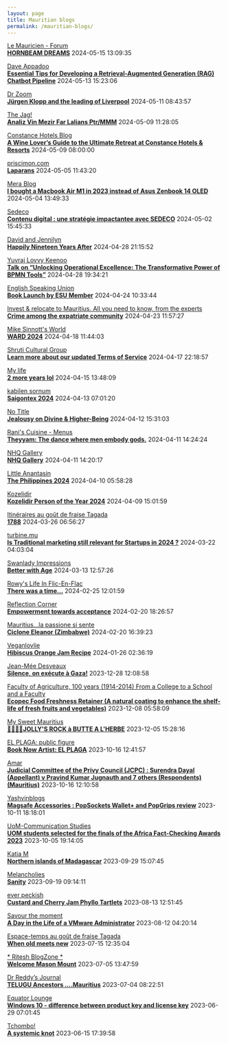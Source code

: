 ```yaml
---
layout: page
title: Mauritian blogs
permalink: /mauritian-blogs/
---
```


[Le Mauricien - Forum](https://www.lemauricien.com/category/opinions/forum/)  
**[HORNBEAM DREAMS](https://www.lemauricien.com/le-mauricien/hornbeam-dreams/634763/)**  2024-05-15 13:09:35

[Dave Appadoo](https://daveappadoo.com/)  
**[Essential Tips for Developing a Retrieval-Augmented Generation (RAG) Chatbot Pipeline](https://daveappadoo.com/things-to-look-out-for-when-building-a-retrieval-augmented-generation-rag-chatbot-pipeline/)**  2024-05-13 15:23:06

[Dr Zoom](https://zoomdr.blogspot.com/)  
**[Jürgen Klopp and the leading of Liverpool](https://zoomdr.blogspot.com/2024/05/jurgen-klopp-and-leading-of-liverpool.html)**  2024-05-11 08:43:57

[The Jag!](https://morisk.blogspot.com/)  
**[Analiz Vin Mezir Far Lalians Ptr/MMM](https://morisk.blogspot.com/2024/05/analiz-vin-mezir-far-lalians-ptrmmm.html)**  2024-05-09 11:28:05

[Constance Hotels Blog](https://blog.constancehotels.com)  
**[A Wine Lover’s Guide to the Ultimate Retreat at Constance Hotels & Resorts](https://blog.constancehotels.com/a-wine-lovers-guide-to-the-ultimate-retreat-at-constance-hotels-resorts/)**  2024-05-09 08:00:00

[priscimon.com](https://priscimon.com/blog)  
**[Laparans](https://priscimon.com/blog/2024/05/05/laparans/)**  2024-05-05 11:43:20

[Mera Blog](https://nayarweb.com/blog)  
**[I bought a Macbook Air M1 in 2023 instead of Asus Zenbook 14 OLED](https://nayarweb.com/blog/2024/i-bought-a-macbook-air-m1-in-2023-instead-of-asus-zenbook-14-oled/)**  2024-05-04 13:49:33

[Sedeco](https://sedecobtob.blogspot.com/)  
**[Contenu digital : une stratégie impactantee avec SEDECO](https://sedecobtob.blogspot.com/2024/05/contenu-digital-une-strategie.html)**  2024-05-02 15:45:33

[David and Jennilyn](https://davidandjennilyn.com)  
**[Happily Nineteen Years After](https://davidandjennilyn.com/2024/04/28/happily-nineteen-years-after/)**  2024-04-28 21:15:52

[Yuvraj Lovvy Keenoo](https://lovvy.wordpress.com)  
**[Talk on “Unlocking Operational Excellence: The Transformative Power of BPMN Tools”](https://lovvy.wordpress.com/2024/04/28/talk-on-unlocking-operational-excellence-the-transformative-power-of-bpmn-tools/)**  2024-04-28 19:34:21

[English Speaking Union](https://www.esumauritius.org)  
**[Book Launch by ESU Member](https://www.esumauritius.org/news/book-launch-by-esu-member/)**  2024-04-24 10:33:44

[Invest & relocate to Mauritius. All you need to know, from the experts](https://relocationmauritius.wordpress.com)  
**[Crime among the expatriate community](https://relocationmauritius.wordpress.com/2024/04/23/crime-among-the-expatriate-community/)**  2024-04-23 11:57:27

[Mike Sinnott's World](https://msinnott.net)  
**[WARD 2024](https://msinnott.net/2024/04/18/ward-2024/)**  2024-04-18 11:44:03

[Shruti Cultural Group](https://shruticulturalgroup.blogspot.com/)  
**[Learn more about our updated Terms of Service](https://shruticulturalgroup.blogspot.com/2024/04/learn-more-about-our-updated-terms-of.html)**  2024-04-17 22:18:57

[My life](https://myanonymouslife24.blogspot.com/)  
**[2 more years lol](https://myanonymouslife24.blogspot.com/2024/04/2-more-years-lol.html)**  2024-04-15 13:48:09

[kabilen sornum](https://kabilen.tumblr.com/)  
**[Saigontex 2024](https://kabilen.tumblr.com/post/747622189955760128)**  2024-04-13 07:01:20

[No Title](https://vintishgokool.blogspot.com/)  
**[Jealousy on Divine & Higher-Being](https://vintishgokool.blogspot.com/2024/04/jealousy-on-higer-being.html)**  2024-04-12 15:31:03

[Rani's Cuisine - Menus](https://raniscuisine.com/blogs/news)  
**[Theyyam: The dance where men embody gods.](https://raniscuisine.com/blogs/news/theyyam-the-dance-where-men-embody-gods)**  2024-04-11 14:24:24

[NHQ Gallery](https://nhq12.blogspot.com/)  
**[NHQ Gallery](https://nhq12.blogspot.com/2012/12/nhq-2012.html)**  2024-04-11 14:20:17

[Little Anantasin](https://littleanantasin.wordpress.com)  
**[The Philippines 2024](https://littleanantasin.wordpress.com/2024/04/10/the-philippines-2024/)**  2024-04-10 05:58:28

[Kozelidir](http://kozelidir.blogspot.com/)  
**[Kozelidir Person of the Year 2024](http://kozelidir.blogspot.com/2024/04/kozelidir-person-of-year-2024.html)**  2024-04-09 15:01:59

[Itinéraires au goût de fraise Tagada](http://gadatagada-portfolio.blogspot.com/)  
**[1788](http://gadatagada-portfolio.blogspot.com/2024/03/1788.html)**  2024-03-26 06:56:27

[turbine.mu](https://turbine.mu)  
**[Is Traditional marketing still relevant for Startups in 2024 ?](https://turbine.mu/blog/2024/03/22/is-traditional-marketing-still-relevant-for-startups-in-2024/)**  2024-03-22 04:03:04

[Swanlady Impressions](https://swanlady-impressions.blogspot.com/)  
**[Better with Age](https://swanlady-impressions.blogspot.com/2024/03/better-with-age.html)**  2024-03-13 12:57:26

[Rowy's Life In Flic-En-Flac](https://flicenflac.blogspot.com/)  
**[There was a time...](https://flicenflac.blogspot.com/2024/02/there-was-time.html)**  2024-02-25 12:01:59

[Reflection Corner](https://tachah.blogspot.com/)  
**[Empowerment towards acceptance](https://tachah.blogspot.com/2024/02/empowerment-towards-acceptance.html)**  2024-02-20 18:26:57

[Mauritius...la passione si sente](https://mauritiuslapassionesisente.blogspot.com/)  
**[Ciclone Eleanor (Zimbabwe)](https://mauritiuslapassionesisente.blogspot.com/2024/02/eleanor-zimbabwe.html)**  2024-02-20 16:39:23

[Veganlovlie](https://veganlovlie.com)  
**[Hibiscus Orange Jam Recipe](https://veganlovlie.com/hibiscus-orange-jam-recipe/)**  2024-01-26 02:36:19

[Jean-Mée Desveaux](https://jeanmeedesveaux.blogspot.com/)  
**[Silence, on exécute à Gaza!](https://jeanmeedesveaux.blogspot.com/2023/12/silence-on-tue-gaza.html)**  2023-12-28 12:08:58

[Faculty of Agriculture, 100 years (1914-2014)         From a College to a School and a Faculty](https://facultyagriculture.blogspot.com/)  
**[Ecopec Food Freshness Retainer (A natural coating to enhance the shelf-life of fresh fruits and vegetables)](https://facultyagriculture.blogspot.com/2023/12/ecopec-food-freshness-retainer-natural.html)**  2023-12-08 05:58:09

[My Sweet Mauritius](https://mysweetmauritius.blogspot.com/)  
**[🌴🇲🇺🌴JOLLY'S ROCK à BUTTE A L'HERBE](https://mysweetmauritius.blogspot.com/2023/12/jollys-rock-butte-lherbe.html)**  2023-12-05 15:28:16

[EL PLAGA: public figure](https://elplagaa.blogspot.com/)  
**[Book Now Artist: EL PLAGA](https://elplagaa.blogspot.com/2023/10/book-now-artist-el-plaga.html)**  2023-10-16 12:41:57

[Amar](https://amarbheenick.blogspot.com/)  
**[Judicial Committee of the Privy Council (JCPC) : Surendra Dayal (Appellant) v Pravind Kumar Jugnauth and 7 others (Respondents) (Mauritius)](https://amarbheenick.blogspot.com/2023/10/judicial-committee-of-privy-council.html)**  2023-10-16 12:10:58

[Yashvinblogs](https://yashvinblogs.com)  
**[Magsafe Accessories : PopSockets Wallet+ and PopGrips review](https://yashvinblogs.com/2023/10/11/magsafe-popsockets-wallet-popgrips/)**  2023-10-11 18:18:01

[UoM-Communication Studies](https://comstudies.wordpress.com)  
**[UOM students selected for the finals of the Africa Fact-Checking Awards 2023](https://comstudies.wordpress.com/2023/10/05/uom-students-selected-for-the-finals-of-the-africa-fact-checking-awards-2023/)**  2023-10-05 19:14:05

[Katia M](https://katiam.blog)  
**[Northern islands of Madagascar](https://katiam.blog/2023/09/29/northern-islands-of-madagascar/)**  2023-09-29 15:07:45

[Melancholies](https://faustianmatters.blogspot.com/)  
**[Sanity](https://faustianmatters.blogspot.com/2023/09/sanity.html)**  2023-09-19 09:14:11

[ever peckish](https://everpeckish.com)  
**[Custard and Cherry Jam Phyllo Tartlets](https://everpeckish.com/custard-and-cherry-jam-phyllo-tartlets/?utm_source=rss&utm_medium=rss&utm_campaign=custard-and-cherry-jam-phyllo-tartlets)**  2023-08-13 12:51:45

[Savour the moment](https://savourthemomentattechie.blogspot.com/)  
**[A Day in the Life of a VMware Administrator](https://savourthemomentattechie.blogspot.com/2023/08/a-day-in-life-of-vmware-administrator.html)**  2023-08-12 04:20:14

[Espace-temps au goût de fraise Tagada](http://gadatagada.blogspot.com/)  
**[When old meets new](http://gadatagada.blogspot.com/2023/07/when-old-meets-new.html)**  2023-07-15 12:35:04

[* Ritesh BlogZone *](https://ritesh2103.wordpress.com)  
**[Welcome Mason Mount](https://ritesh2103.wordpress.com/2023/07/05/welcome-mason-mount/)**  2023-07-05 13:47:59

[Dr Reddy’s Journal](https://drreddy.wordpress.com)  
**[TELUGU Ancestors ….Mauritius](https://drreddy.wordpress.com/2023/07/04/telugu-ancestors-mauritius/)**  2023-07-04 08:22:51

[Equator Lounge](https://equatorlounge.blogspot.com/)  
**[Windows 10 - difference between product key and license key](https://equatorlounge.blogspot.com/2023/06/windows-10-difference-between-product.html)**  2023-06-29 07:01:45

[Tchombo!](https://tchombo.blogspot.com/)  
**[A systemic knot](https://tchombo.blogspot.com/2023/06/a-systemic-knot.html)**  2023-06-15 17:39:58

<div style="height:0;width:0;overflow:hidden;"></div>